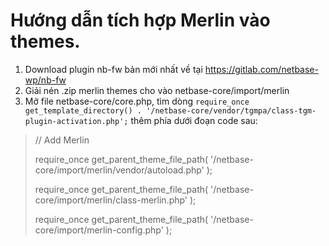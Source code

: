 # Hướng dẫn tích hợp Merlin vào themes.

1. Download plugin nb-fw bản mới nhất về tại https://gitlab.com/netbase-wp/nb-fw
2. Giải nén .zip merlin themes cho vào netbase-core/import/merlin
3. Mở file netbase-core/core.php, tìm dòng `require_once get_template_directory() . '/netbase-core/vendor/tgmpa/class-tgm-plugin-activation.php';` thêm phía dưới đoạn code sau:
> // Add Merlin
>
> require_once get_parent_theme_file_path( '/netbase-core/import/merlin/vendor/autoload.php' );
>
> require_once get_parent_theme_file_path( '/netbase-core/import/merlin/class-merlin.php' );
>
> require_once get_parent_theme_file_path( '/netbase-core/import/merlin-config.php' );

